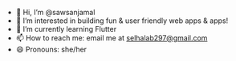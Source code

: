 - 👋 Hi, I’m @sawsanjamal
- 👀 I’m interested in building fun & user friendly web apps & apps! 
- 🌱 I’m currently learning Flutter 
- 📫 How to reach me: email me at selhalab297@gmail.com
- 😄 Pronouns: she/her

<!---
sawsanjamal/sawsanjamal is a ✨ special ✨ repository because its `README.md` (this file) appears on your GitHub profile.
You can click the Preview link to take a look at your changes.
--->
